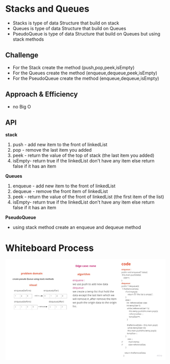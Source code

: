 
# Stacks and Queues
<!-- Short summary or background information -->
- Stacks is type of data Structure that build on stack
- Queues is type of data Structure that build on Queues
- PseudoQueue is type of data Structure that build on Queues but using stack methods

## Challenge
<!-- Description of the challenge -->
- For the Stack create the method (push,pop,peek,isEmpty)
- For the Queues create the method (enqueue,dequeue,peek,isEmpty)
- For the PseudoQueue create the method (enqueue,dequeue,isEmpty)

## Approach & Efficiency
<!-- What approach did you take? Why? What is the Big O space/time for this approach? -->
- no Big O
## API
<!-- Description of each method publicly available to your Stack and Queue-->
**stack**
1. push - add new item to the front of linkedList
2. pop - remove the last item you added
3. peek - return the value of the top of stack (the last item you added)
4. isEmpty- return true if the linkedList don't have any item else return false if it has an item

**Queues**
1. enqueue - add new item to the front of linkedList
2. dequeue - remove the  front item of linkedList
3. peek - return the value of the front of linkedList (the first item of the list)
4. isEmpty- return true if the linkedList don't have any item else return false if it has an item


**PseudoQueue**
- using stack method create an enqueue and dequeue method 

# Whiteboard Process

![img](./challenge11.jpg)